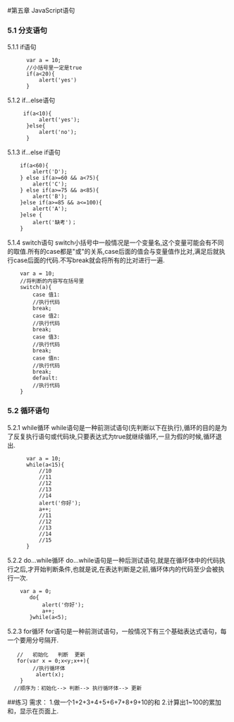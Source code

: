 #第五章 JavaScript语句
### 5.1 分支语句
5.1.1 if语句


          var a = 10;
          //小括号里一定是true
          if(a<20){
              alert('yes')
          }

5.1.2 if...else语句
  
         if(a<10){
              alert('yes');
          }else{
              alert('no');
          }

5.1.3 if...else if语句

        if(a<60){
            alert('D');
        } else if(a>=60 && a<75){
            alert('C');
        } else if(a>=75 && a<85){
            alert('B');
        }else if(a>=85 && a<=100){
            alert('A');
        }else {
            alert('缺考')；
        }

5.1.4 switch语句
 switch小括号中一般情况是一个变量名,这个变量可能会有不同的取值.所有的case都是"或"的关系,case后面的值会与变量值作比对,满足后就执行case后面的代码.不写break就会将所有的比对进行一遍.
      
        var a = 10;
        //将判断的内容写在括号里
        switch(a){
            case 值1:
            //执行代码
            break;
            case 值2:
            //执行代码
            break;
            case 值3:
            //执行代码
            break;
            case 值n:
            //执行代码
            break;
            default:
            //执行代码
        }



### 5.2 循环语句
5.2.1 while循环
while语句是一种前测试语句(先判断以下在执行),循环的目的是为了反复执行语句或代码块,只要表达式为true就继续循环,一旦为假的时候,循环退出.
      
          var a = 10;
          while(a<15){
              //10
              //11
              //12
              //13
              //14
              alert('你好');
              a++;
              //11
              //12
              //13
              //14
              //15
          }
5.2.2 do...while循环
do...while语句是一种后测试语句,就是在循环体中的代码执行之后,才开始判断条件,也就是说,在表达判断是之前,循环体内的代码至少会被执行一次.
       
        var a = 0;
           do{
               alert('你好');
               a++;
           }while(a<5);

5.2.3 for循环
for语句是一种前测试语句，一般情况下有三个基础表达式语句，每一个要用分号隔开.

       //   初始化   判断  更新
       for(var x = 0;x<y;x++){
            //执行循环体
             alert(x);
        } 
      //顺序为：初始化--> 判断--> 执行循环体--> 更新
      
      




##练习
需求：
1.做一个1+2+3+4+5+6+7+8+9+10的和
2.计算出1~100的累加和，显示在页面上.
